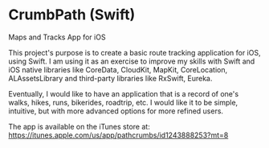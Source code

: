 # CrumbPath (Swift)
Maps and Tracks App for iOS

This project's purpose is to create a basic route tracking application for iOS, using Swift.  I am using it as an exercise to improve my skills with Swift and iOS native libraries like CoreData, CloudKit, MapKit, CoreLocation, ALAssetsLibrary and third-party libraries like RxSwift, Eureka.

Eventually, I would like to have an application that is a record of one's walks, hikes, runs, bikerides, roadtrip, etc.  I would like it to be simple, intuitive, but with more advanced options for more refined users.

The app is available on the iTunes store at: https://itunes.apple.com/us/app/pathcrumbs/id1243888253?mt=8 
